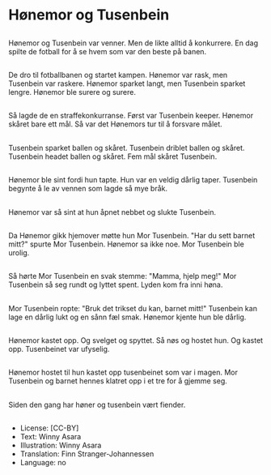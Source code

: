 # Hønemor og Tusenbein

##
Hønemor og Tusenbein var venner. Men de likte alltid å konkurrere. En dag spilte de fotball for å se hvem som var den beste på banen.

##
De dro til fotballbanen og startet kampen. Hønemor var rask, men Tusenbein var raskere. Hønemor sparket langt, men Tusenbein sparket lengre. Hønemor ble surere og surere.

##
Så lagde de en straffekonkurranse. Først var Tusenbein keeper. Hønemor skåret bare ett mål. Så var det Hønemors tur til å forsvare målet. 

##
Tusenbein sparket ballen og skåret. Tusenbein driblet ballen og skåret. Tusenbein headet ballen og skåret. Fem mål skåret Tusenbein.

##
Hønemor ble sint fordi hun tapte. Hun var en veldig dårlig taper. Tusenbein begynte å le av vennen som lagde så mye bråk.

##
Hønemor var så sint at hun åpnet nebbet og slukte Tusenbein.

##
Da Hønemor gikk hjemover møtte hun Mor Tusenbein. "Har du sett barnet mitt?" spurte Mor Tusenbein. Hønemor sa ikke noe. Mor Tusenbein ble urolig.

##
Så hørte Mor Tusenbein en svak stemme: "Mamma, hjelp meg!" Mor Tusenbein så seg rundt og lyttet spent. Lyden kom fra inni høna.

##
Mor Tusenbein ropte: "Bruk det trikset du kan, barnet mitt!" Tusenbein kan lage en dårlig lukt og en sånn fæl smak. Hønemor kjente hun ble dårlig. 

##
Hønemor kastet opp. Og svelget og spyttet. Så nøs og hostet hun. Og kastet opp. Tusenbeinet var ufyselig.

##
Hønemor hostet til hun kastet opp tusenbeinet som var i magen. Mor Tusenbein og barnet hennes klatret opp i et tre for å gjemme seg.

##
Siden den gang har høner og tusenbein vært fiender.

##
* License: [CC-BY]
* Text: Winny Asara
* Illustration: Winny Asara
* Translation: Finn Stranger-Johannessen
* Language: no
